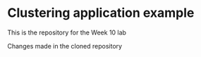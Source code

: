 # Clustering application example
This is the repository for the Week 10 lab

Changes made in the cloned repository




